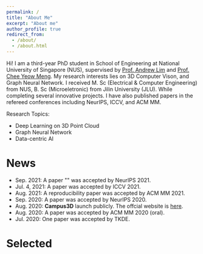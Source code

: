 ```yaml
---
permalink: /
title: "About Me"
excerpt: "About me"
author_profile: true
redirect_from: 
  - /about/
  - /about.html
---
```

Hi! I am a third-year PhD student in School of Engineering at National University of Singapore (NUS), supervised by [Prof. Andrew Lim](https://www.limandrew.org/) and [Prof. Chee Yeow Meng](https://scholar.google.com/citations?user=99AJNXEAAAAJ&hl=zh-CN). My research interests lies on 3D Computer Vison, and Graph Neural Network. I received M. Sc (Electrical & Computer Engineering) from NUS, B. Sc (Microeletronic) from Jilin University (JLU). While completing several innovative projects. I have also published papers in the refereed conferences including NeurIPS, ICCV, and ACM MM.

Research Topics:
* Deep Learning on 3D Point Cloud
* Graph Neural Network
* Data-centric AI

# News
* Sep. 2021: A paper "" was accepted by NeurIPS 2021.
* Jul. 4, 2021: A paper was accepted by ICCV 2021.
* Aug. 2021: A reproducibility paper was accepted by ACM MM 2021.
* Sep. 2020: A paper was accepted by NeurIPS 2020.
* Aug. 2020: **Campus3D** launch publicly. The offcial website is [here](https://https://3d.nus.app/).
* Aug. 2020: A paper was accepted by ACM MM 2020 (oral).
* Jul. 2020: One paper was accepted by TKDE.

# Selected



